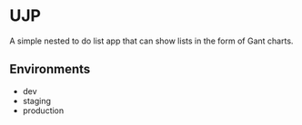 # UJP

A simple nested to do list app that can show lists in the form of Gant charts.

## Environments

* dev
* staging
* production

